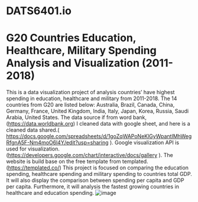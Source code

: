 # DATS6401.io
# G20 Countries Education, Healthcare, Military Spending Analysis and Visualization (2011-2018)

This is a data visualization project of analysis countries’ have highest spending in education, healthcare and military from 2011-2018. The 14 countries from G20 are listed below: Australia, Brazil, Canada, China, Germany, France, United Kingdom, India, Italy, Japan, Korea, Russia, Saudi Arabia, United States. The data source if from word bank, (https://data.worldbank.org)
I cleaned data with google sheet, and here is a cleaned data shared.( https://docs.google.com/spreadsheets/d/1goZqWAPoNeKlGyWpantIMhWegRfgnA5F-Nm4moO6l4Y/edit?usp=sharing ). Google visualization API is used for visualization. (https://developers.google.com/chart/interactive/docs/gallery ). The website is build base on the free template from templated.(https://templated.co/)
This project is focused on comparing the education spending, healthcare spending and military spending to countries total GDP. It will also display the comparison between spending per capita and GDP per capita. Furthermore, it will analysis the fastest growing countries in healthcare and education spending.
![image](https://user-images.githubusercontent.com/52971217/109707329-08d62800-7b68-11eb-8a9d-529175ffbde8.png)
